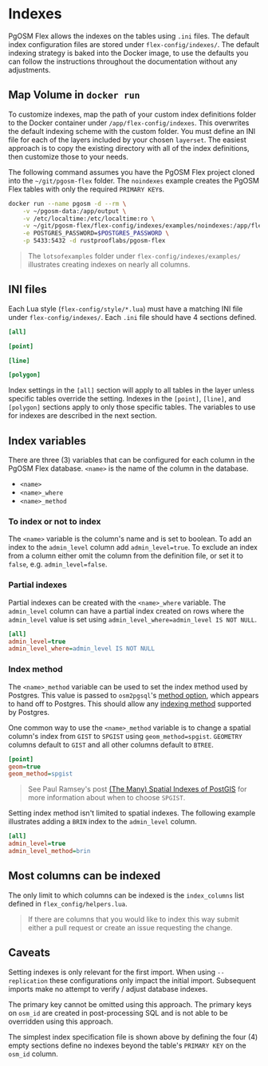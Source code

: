 # Indexes

PgOSM Flex allows the indexes on the tables using `.ini` files. The default
index configuration files are stored under `flex-config/indexes/`.
The default indexing strategy is baked into the Docker
image, to use the defaults you can follow the instructions throughout the
documentation without any adjustments.

## Map Volume in `docker run`

To customize indexes, map the path of your custom index definitions folder
to the Docker container under `/app/flex-config/indexes`.  This overwrites the default
indexing scheme with the custom folder.  You must define an INI file for each of
the layers included by your chosen `layerset`.  The easiest approach is to copy the
existing directory with all of the index definitions, then customize those to
your needs.

The following command assumes you have the PgOSM Flex project cloned into the
`~/git/pgosm-flex` folder.  The `noindexes` example creates the PgOSM Flex
tables with only the required `PRIMARY KEY`s.

```bash
docker run --name pgosm -d --rm \
    -v ~/pgosm-data:/app/output \
    -v /etc/localtime:/etc/localtime:ro \
    -v ~/git/pgosm-flex/flex-config/indexes/examples/noindexes:/app/flex-config/indexes \
    -e POSTGRES_PASSWORD=$POSTGRES_PASSWORD \
    -p 5433:5432 -d rustprooflabs/pgosm-flex
```

> The `lotsofexamples` folder under `flex-config/indexes/examples/` illustrates creating indexes on nearly all columns.

## INI files

Each Lua style (`flex-config/style/*.lua`) must have a matching INI file
under `flex-config/indexes/`.  Each `.ini` file should have 4 sections defined.


```ini
[all]

[point]

[line]

[polygon]
```

Index settings in the `[all]` section will apply to all tables in the layer
unless specific tables override the setting.  Indexes in the `[point]`, `[line]`,
and `[polygon]` sections apply to only those specific tables.
The variables to use for indexes are described in the next section.


## Index variables

There are three (3) variables that can be configured for each column in the
PgOSM Flex database. `<name>` is the name of the column in the database.

* `<name>`
* `<name>_where`
* `<name>_method`

### To index or not to index

The `<name>` variable is the column's name and is set to boolean.
To add an index to the `admin_level` column add `admin_level=true`.  To exclude
an index from a column either omit the column from the definition file, or
set it to `false`, e.g. `admin_level=false`.

### Partial indexes


Partial indexes can be created with the `<name>_where` variable.
The `admin_level` column can have a partial index created on rows where the
`admin_level` value is set using `admin_level_where=admin_level IS NOT NULL`.

```ini
[all]
admin_level=true
admin_level_where=admin_level IS NOT NULL
```

### Index method

The `<name>_method` variable can be used to set the index method used by Postgres.
This value is passed to `osm2pgsql`'s [method option](https://osm2pgsql.org/doc/manual.html#defining-indexes), which appears to hand off to Postgres.  This should
allow any [indexing method](https://www.postgresql.org/docs/current/indexes-types.html)
supported by Postgres.

One common way to use the `<name>_method` variable is to change a spatial
column's index from  `GIST` to `SPGIST` using `geom_method=spgist`.
`GEOMETRY` columns default to `GIST` and all other columns default to `BTREE`.

```ini
[point]
geom=true
geom_method=spgist
```

> See Paul Ramsey's post [(The Many) Spatial Indexes of PostGIS](https://www.crunchydata.com/blog/the-many-spatial-indexes-of-postgis) for more information about when to choose `SPGIST`.


Setting index method isn't limited to spatial indexes. The following example
illustrates adding a `BRIN` index to the `admin_level` column.

```ini
[all]
admin_level=true
admin_level_method=brin
```


## Most columns can be indexed

The only limit to which columns can be indexed is the `index_columns` list
defined in `flex_config/helpers.lua`.

> If there are columns that you would like to index this way submit either a pull request or create an issue requesting the change.


## Caveats


Setting indexes is only relevant for the first import.  When using `--replication`
these configurations only impact the initial import. Subsequent imports make no
attempt to verify / adjust database indexes.

The primary key cannot be omitted using this approach.  The primary keys on
`osm_id` are created in post-processing SQL and is not able to be overridden
using this approach.

The simplest index specification file is shown above by defining the four (4)
empty sections define no indexes beyond the table's `PRIMARY KEY` on the `osm_id`
column.


